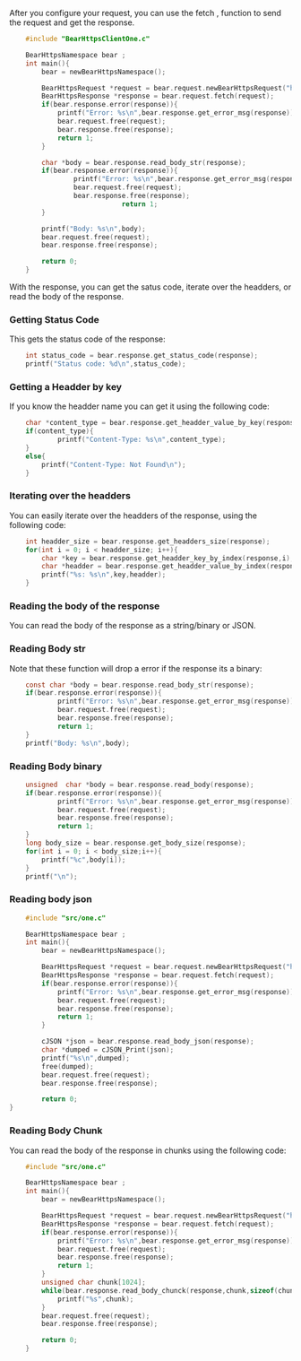 After you configure your request, you can use the fetch , function to send the request and get the response.
```c
    #include "BearHttpsClientOne.c"

    BearHttpsNamespace bear ;
    int main(){
        bear = newBearHttpsNamespace();

        BearHttpsRequest *request = bear.request.newBearHttpsRequest("https://example.com");
        BearHttpsResponse *response = bear.request.fetch(request);
        if(bear.response.error(response)){
            printf("Error: %s\n",bear.response.get_error_msg(response));
            bear.request.free(request);
            bear.response.free(response);
            return 1;
        }

        char *body = bear.response.read_body_str(response);
        if(bear.response.error(response)){
                printf("Error: %s\n",bear.response.get_error_msg(response));
                bear.request.free(request);
                bear.response.free(response);
                            return 1;
        }

        printf("Body: %s\n",body);
        bear.request.free(request);
        bear.response.free(response);

        return 0;
    }
```

With the response, you can get the satus code, iterate over the headders, or read the body of the response.

### Getting Status Code 

This gets the status code of the response:
```c
    int status_code = bear.response.get_status_code(response);
    printf("Status code: %d\n",status_code);

```
### Getting a Headder by key 

If you know the headder name you can get it using the following code:
```c
    char *content_type = bear.response.get_headder_value_by_key(response,"Content-Type");
    if(content_type){
            printf("Content-Type: %s\n",content_type);
    }
    else{
        printf("Content-Type: Not Found\n");
    }
```

### Iterating over the headders

You can easily iterate over the headders of the response, using the following code:
```c
    int headder_size = bear.response.get_headders_size(response);
    for(int i = 0; i < headder_size; i++){
        char *key = bear.response.get_headder_key_by_index(response,i);
        char *headder = bear.response.get_headder_value_by_index(response,i);
        printf("%s: %s\n",key,headder);
    }    
```
### Reading the body of the response

You can read the body of the response as a string/binary or JSON.

### Reading Body str

Note that these function will drop a error if the response its a binary:
```c 
    const char *body = bear.response.read_body_str(response);
    if(bear.response.error(response)){
            printf("Error: %s\n",bear.response.get_error_msg(response));
            bear.request.free(request);
            bear.response.free(response); 
            return 1;
    }
    printf("Body: %s\n",body);
```
### Reading Body binary

```c 
    unsigned  char *body = bear.response.read_body(response);
    if(bear.response.error(response)){
            printf("Error: %s\n",bear.response.get_error_msg(response));
            bear.request.free(request);
            bear.response.free(response); 
            return 1;
    }
    long body_size = bear.response.get_body_size(response);
    for(int i = 0; i < body_size;i++){
        printf("%c",body[i]);
    }
    printf("\n");
```

### Reading body json 

```c
    #include "src/one.c"

    BearHttpsNamespace bear ;
    int main(){
        bear = newBearHttpsNamespace();

        BearHttpsRequest *request = bear.request.newBearHttpsRequest("https://jsonplaceholder.typicode.com/todos/1");
        BearHttpsResponse *response = bear.request.fetch(request);
        if(bear.response.error(response)){
            printf("Error: %s\n",bear.response.get_error_msg(response));
            bear.request.free(request);
            bear.response.free(response);
            return 1;
        }

        cJSON *json = bear.response.read_body_json(response);
        char *dumped = cJSON_Print(json);
        printf("%s\n",dumped);
        free(dumped);
        bear.request.free(request);
        bear.response.free(response);

        return 0;
}
```

### Reading Body Chunk

You can read the body of the response in chunks using the following code:
```c
    #include "src/one.c"

    BearHttpsNamespace bear ;
    int main(){
        bear = newBearHttpsNamespace();

        BearHttpsRequest *request = bear.request.newBearHttpsRequest("https://example.com/");
        BearHttpsResponse *response = bear.request.fetch(request);
        if(bear.response.error(response)){
            printf("Error: %s\n",bear.response.get_error_msg(response));
            bear.request.free(request);
            bear.response.free(response);
            return 1;
        }
        unsigned char chunk[1024];
        while(bear.response.read_body_chunck(response,chunk,sizeof(chunk)-1) > 0){
            printf("%s",chunk);
        }
        bear.request.free(request);
        bear.response.free(response);

        return 0;
    }
```
